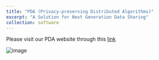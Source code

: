 ```yaml
---
title: "PDA (Privacy-preserving Distributed Algorithms)"
excerpt: "A Solution for Next Generation Data Sharing"
collection: software
---
```


Please visit our PDA website through this [link](https://pdamethods.org/)

![image](https://user-images.githubusercontent.com/38872447/160713387-9e893a30-9e7b-4a4b-a8e6-441c25ba918d.png)


